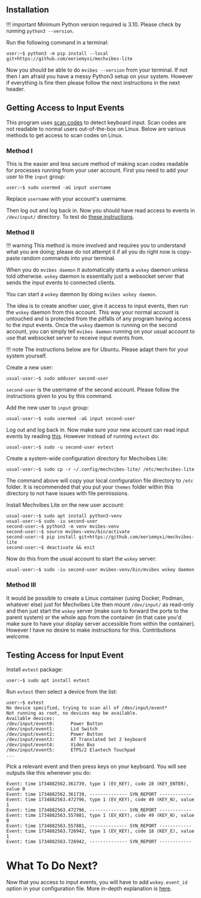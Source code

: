 ## Installation
!!! important
    Minimum Python version required is 3.10. Please check by running `python3
    --version`.

Run the following command in a terminal:

```shell
user:~$ python3 -m pip install --local git+https://github.com/eeriemyxi/mechvibes-lite
```

Now you should be able to do `mvibes --version` from your terminal. If not then
I am afraid you have a messy Python3 setup on your system. However if everything
is fine then please follow the next instructions in the next header.

## Getting Access to Input Events
This program uses [scan codes](https://en.wikipedia.org/wiki/Scancode) to detect
keyboard input. Scan codes are not readable to normal users out-of-the-box on
Linux. Below are various methods to get access to scan codes on Linux.

### Method I
This is the easier and less secure method of making scan codes readable for
processes running from your user account. First you need to add your user to the
`input` group:

```shell
user:~$ sudo usermod -aG input username
```
Replace `username` with your account's username.

Then log out and log back in. Now you should have read access to events in
`/dev/input/` directory. To test do [these
instructions](#testing-access-for-input-event).

### Method II
!!! warning 
    This method is more involved and requires you to understand what you
    are doing; please do not attempt it if all you do right now is copy-paste
    random commands into your terminal.

When you do `mvibes daemon` it automatically starts a `wskey` daemon unless told
otherwise. `wskey` daemon is essentially just a websocket server that sends the
input events to connected clients.

You can start a `wskey` daemon by doing `mvibes wskey daemon`.

The idea is to create another user, give it access to input events, then run the
`wskey` daemon from this account. This way your normal account is untouched and
is protected from the pitfalls of any program having access to the input events.
Once the `wskey` daemon is running on the second account, you can simply tell
`mvibes daemon` running on your usual account to use that websocket server to
receive input events from.

!!! note
    The instructions below are for Ubuntu. Please adapt them for your system yourself.

Create a new user:
```
usual-user:~$ sudo adduser second-user
```

`second-user` is the username of the second account. Please follow the
instructions given to you by this command.

Add the new user to `input` group:

```shell
usual-user:~$ sudo usermod -aG input second-user
```

Log out and log back in. Now make sure your new account can read input events by
reading [this](#testing-access-for-input-event). However instead of running
`evtest` do:

```shell
usual-user:~$ sudo -u second-user evtest
```

Create a system-wide configuration directory for Mechvibes Lite:
```shell
usual-user:~$ sudo cp -r ~/.config/mechvibes-lite/ /etc/mechvibes-lite
```

The command above will copy your local configuration file directory to `/etc`
folder. It is recommended that you put your `themes` folder within this directory
to not have issues with file permissions.

Install Mechvibes Lite on the new user account:

```shell
usual-user:~$ sudo apt install python3-venv
usual-user:~$ sudo -iu second-user
second-user:~$ python3 -m venv mvibes-venv
second-user:~$ source mvibes-venv/bin/activate
second-user:~$ pip install git+https://github.com/eeriemyxi/mechvibes-lite
second-user:~$ deactivate && exit
```

Now do this from the usual account to start the `wskey` server:

```shell
usual-user:~$ sudo -iu second-user mvibes-venv/bin/mvibes wskey daemon
```

### Method III
It would be possible to create a Linux container (using Docker, Podman, whatever
else) just for Mechvibes Lite then mount `/dev/input/` as read-only and then
just start the `wskey` server (make sure to forward the ports to the parent
system) or the whole app from the container (in that case you'd make sure to
have your display server accessible from within the container). However I have
no desire to make instructions for this. Contributions welcome.

## Testing Access for Input Event
Install `evtest` package:

```
user:~$ sudo apt install evtest
```

Run `evtest` then select a device from the list:
```
user:~$ evtest
No device specified, trying to scan all of /dev/input/event*
Not running as root, no devices may be available.
Available devices:
/dev/input/event0:      Power Button
/dev/input/event1:      Lid Switch
/dev/input/event2:      Power Button
/dev/input/event3:      AT Translated Set 2 keyboard
/dev/input/event4:      Video Bus
/dev/input/event5:      ETPS/2 Elantech Touchpad
...
```

Pick a relevant event and then press keys on your keyboard. You will see outputs
like this whenever you do:

```
Event: time 1734882562.361739, type 1 (EV_KEY), code 28 (KEY_ENTER), value 0
Event: time 1734882562.361739, -------------- SYN_REPORT ------------
Event: time 1734882563.472796, type 1 (EV_KEY), code 49 (KEY_N), value 1
Event: time 1734882563.472796, -------------- SYN_REPORT ------------
Event: time 1734882563.557881, type 1 (EV_KEY), code 49 (KEY_N), value 0
Event: time 1734882563.557881, -------------- SYN_REPORT ------------
Event: time 1734882563.726942, type 1 (EV_KEY), code 18 (KEY_E), value 1
Event: time 1734882563.726942, -------------- SYN_REPORT ------------
```

# What To Do Next?
Now that you access to input events, you will have to add `wskey.event_id`
option in your configuration file. More in-depth explanation is
[here](../configuration.md).

